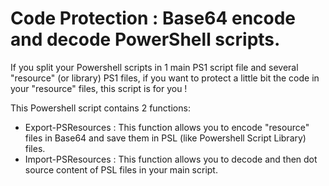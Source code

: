 # Code Protection : Base64 encode and decode PowerShell scripts.
 
If you split your Powershell scripts in 1 main PS1 script file and several "resource" (or library) PS1 files, if you want to protect a little bit the code in your "resource" files, this script is for you !
 
This Powershell script contains 2 functions:
 
- Export-PSResources : This function allows you to encode "resource" files in Base64 and save them in PSL (like Powershell Script Library) files.
- Import-PSResources : This function allows you to decode and then dot source content of PSL files in your main script.
